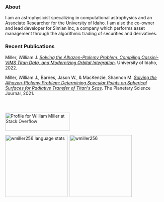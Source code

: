 
<h3> About </h3>

I am an astrophysicist specalizing in computational astrophysics and an Associate Researcher for the University of Idaho. I am also the co-owner and lead developer for Simian Inc, a company which performs asset management through the algorithmic trading of securities and derivatives.

<h3> Recent Publications </h3>

Miller, William J. <a href="https://www.proquest.com/openview/0b49d7bea66463f854a026a9dcb8b5b3/">*Solving the Alhazen-Ptolemy Problem, Compiling Cassini-VIMS Titan Data, and Modernizing Orbital Integration*</a>. University of Idaho, 2022.

Miller, William J., Barnes, Jason W., & MacKenzie, Shannon M. <a href="https://iopscience.iop.org/article/10.3847/PSJ/abe4dd/">*Solving the Alhazen-Ptolemy Problem: Determining Specular Points on Spherical Surfaces for Radiative Transfer of Titan's Seas*</a>. The Planetary Science Journal, 2021. </p>

<br>
<h3></h3>

<a href="https://stackoverflow.com/users/10659910/william-miller"><img src="https://stackoverflow.com/users/flair/10659910.png" width="208" height="58" alt="Profile for William Miller at Stack Overflow" title="Profile for William Miller at Stack Overflow"></a>


<p><img align="left" src="https://github-readme-stats.vercel.app/api/top-langs?username=wmiller256&show_icons=true&locale=en&layout=compact" height=200 alt="wmiller256 language stats" /></p>

<p>&nbsp;<img align="center" src="https://github-readme-stats.vercel.app/api?username=wmiller256&show_icons=true&locale=en" height=200 alt="wmiller256" /></p>
